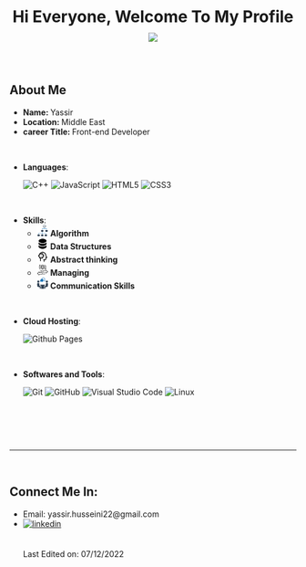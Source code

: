 
<h1 align="center"><b>Hi Everyone, Welcome To My Profile </b><img src="https://media.giphy.com/media/hvRJCLFzcasrR4ia7z/giphy.gif" width="35"></h1>



<br>

<h2> About Me </h2>
<ul> 
  <li> <b> Name: </b> Yassir </li>
  <li> <b> Location: </b> Middle East </li>
  <li> <b> career Title: </b> Front-end Developer </li>
</ul>
<br>





<p align="center">

- **Languages**:
    
    ![C++](https://img.shields.io/badge/C++%20-%2300599C.svg?style=for-the-badge&logo=c%2B%2B&logoColor=white)
    ![JavaScript](https://img.shields.io/badge/JavaScript%20-%23F7DF1E.svg?style=for-the-badge&logo=javascript&logoColor=black)
    ![HTML5](https://img.shields.io/badge/HTML5%20-%23E34F26.svg?style=for-the-badge&logo=html5&logoColor=white)
    ![CSS3](https://img.shields.io/badge/CSS%20-%231572B6.svg?style=for-the-badge&logo=css3&logoColor=white)
	
	

<br>   
    
- **Skills**:
	<ul> 
		<li> <img src = "https://raw.githubusercontent.com/YassirHusseini/DominaWithComputer/b3c8815b470ba10637d3c0287be240361ae2e75f/Images/Algorthim.svg" width = "20px"> <b> Algorithm </b> </li>	
		<li> <img src = "https://raw.githubusercontent.com/YassirHusseini/DominaWithComputer/b3c8815b470ba10637d3c0287be240361ae2e75f/Images/Data.svg" width = "20px"> <b> Data Structures </b> </li>	
		<li> <img src = "https://raw.githubusercontent.com/YassirHusseini/DominaWithComputer/b3c8815b470ba10637d3c0287be240361ae2e75f/Images/Absart.svg" width = "20px"> <b> Abstract thinking </b> </li>	
		<li> <img src = "https://raw.githubusercontent.com/YassirHusseini/DominaWithComputer/b3c8815b470ba10637d3c0287be240361ae2e75f/Images/Manage.svg" width = "20px"> <b> Managing </b> </li>	
		<li> <img src = "https://raw.githubusercontent.com/YassirHusseini/DominaWithComputer/b3c8815b470ba10637d3c0287be240361ae2e75f/Images/Communication.svg" width = "20px"> <b> Communication Skills </b> </li>	
	</ul>
<br>

- **Cloud Hosting**:

    ![Github Pages](https://img.shields.io/badge/GitHub%20Pages-%23327FC7.svg?style=for-the-badge&logo=github&logoColor=white)
    
<br>

- **Softwares and Tools**:

    ![Git](https://img.shields.io/badge/git-%23F05033.svg?style=for-the-badge&logo=git&logoColor=white)
    ![GitHub](https://img.shields.io/badge/github-%23121011.svg?style=for-the-badge&logo=github&logoColor=white)
    ![Visual Studio Code](https://img.shields.io/badge/Visual%20Studio%20Code-0078d7.svg?style=for-the-badge&logo=visual-studio-code&logoColor=white)
    ![Linux](https://img.shields.io/badge/Linux-FCC624?style=for-the-badge&logo=linux&logoColor=black) 

<br>


</p>

<br>
<br>

-----
<br>


## <b> Connect Me In:</b>
<div align='left'>

<ul>

<li> Email: yassir.husseini22@gmail.com </li>
	
<li>
<a href="https://www.linkedin.com/in/yassir-husseini-13b471247/" target="_blank">
<img src="https://img.shields.io/badge/linkedin: Yassir Husseini -%2300acee.svg?color=405DE6&style=for-the-badge&logo=linkedin&logoColor=white" alt=linkedin style="margin-bottom: 5px;"/>
</a>
</li>
<br>

Last Edited on: 07/12/2022
